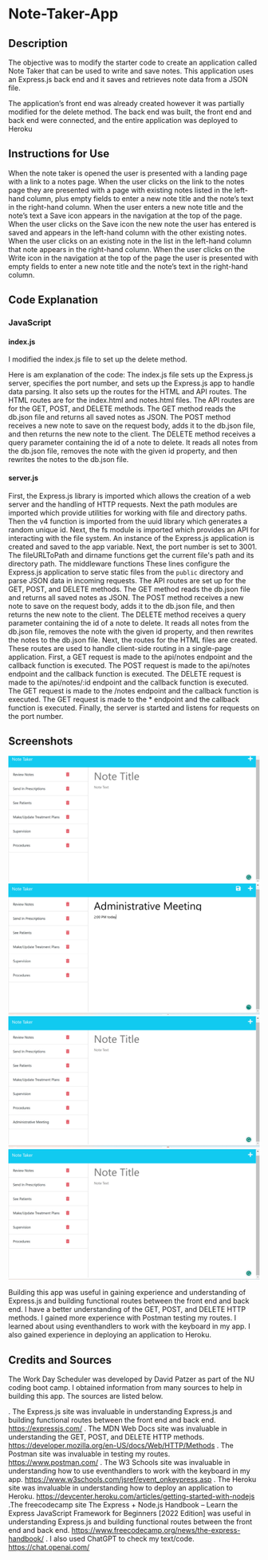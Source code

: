 # Note-Taker-App

## Description

The objective was to modify the starter code to create an application called Note Taker that can be used to write and save notes. This application uses an Express.js back end and it saves and retrieves note data from a JSON file.

The application’s front end was already created however it was partially modified for the delete method. The back end was built, the front end and back end were connected, and the entire application was deployed to Heroku

## Instructions for Use
When the note taker is opened the user is presented with a landing page with a link to a notes page. When the user clicks on the link to the notes page they are presented with a page with existing notes listed in the left-hand column, plus empty fields to enter a new note title and the note’s text in the right-hand column. When the user enters a new note title and the note’s text a Save icon appears in the navigation at the top of the page. When the user clicks on the Save icon the new note the user has entered is saved and appears in the left-hand column with the other existing notes. When the user clicks on an existing note in the list in the left-hand column that note appears in the right-hand column. When the user clicks on the Write icon in the navigation at the top of the page the user is presented with empty fields to enter a new note title and the note’s text in the right-hand column.
>

## Code Explanation
### JavaScript
#### index.js
I modified the index.js file to set up the delete method.

Here is am explanation of the code:
 The index.js file sets up the Express.js server, specifies the port number, and sets up the Express.js app to handle data parsing. It also sets up the routes for the HTML and API routes. The HTML routes are for the index.html and notes.html files. The API routes are for the GET, POST, and DELETE methods. The GET method reads the db.json file and returns all saved notes as JSON. The POST method receives a new note to save on the request body, adds it to the db.json file, and then returns the new note to the client. The DELETE method receives a query parameter containing the id of a note to delete. It reads all notes from the db.json file, removes the note with the given id property, and then rewrites the notes to the db.json file.

#### server.js
First, the Express.js library is imported which allows the creation of a web server and the handling of HTTP requests. Next the path modules are imported which provide utilities for working with file and directory paths. Then the v4 function is imported from the uuid library which generates a random unique id. Next, the fs module is imported which provides an API for interacting with the file system.
An instance of the Express.js application is created and saved to the app variable. Next, the port number is set to 3001. The fileURLToPath and dirname functions get the current file's path and its directory path. The middleware functions These lines configure the Express.js application to serve static files from the `public` directory and parse JSON data in incoming requests. The API routes are set up for the GET, POST, and DELETE methods. The GET method reads the db.json file and returns all saved notes as JSON. The POST method receives a new note to save on the request body, adds it to the db.json file, and then returns the new note to the client. The DELETE method receives a query parameter containing the id of a note to delete. It reads all notes from the db.json file, removes the note with the given id property, and then rewrites the notes to the db.json file. Next, the routes for the HTML files are created. These routes are used to handle client-side routing in a single-page application.  First, a GET request is made to the api/notes endpoint and the callback function is executed. The POST request is made to the api/notes endpoint and the callback function is executed. The DELETE request is made to the api/notes/:id endpoint and the callback function is executed. The GET request is made to the /notes endpoint and the callback function is executed. The GET request is made to the * endpoint and the callback function is executed. Finally, the server is started and listens for requests on the port number.


## Screenshots

![Screenshot (161)](public/assets/images/Screenshot%20(161).png)
![Screenshot (162)](public/assets/images/Screenshot%20(162).png)
![Screenshot (163)](public/assets/images/Screenshot%20(163).png)
![Screenshot (164)](public/assets/images/Screenshot%20(164).png)

Building this app was useful in gaining experience and understanding of Express.js and building functional routes between the front end and back end. I have a better understanding of the GET, POST, and DELETE HTTP methods. I gained more experience with Postman testing my routes. I learned about using eventhandlers to work with the keyboard in my app.  I also gained experience in deploying an application to Heroku.


## Credits and Sources
The Work Day Scheduler was developed by David Patzer as part of the NU coding boot camp. I obtained information from many sources to help in building this app. The sources are listed below.

. The Express.js site was invaluable in understanding Express.js and building functional routes between the front end and back end. https://expressjs.com/
. The MDN Web Docs site was invaluable in understanding the GET, POST, and DELETE HTTP methods. https://developer.mozilla.org/en-US/docs/Web/HTTP/Methods
. The Postman site was invaluable in testing my routes. https://www.postman.com/
. The W3 Schools site was invaluable in understanding how to use eventhandlers to work with the keyboard in my app. https://www.w3schools.com/jsref/event_onkeypress.asp
. The Heroku site was invaluable in understanding how to deploy an application to Heroku. https://devcenter.heroku.com/articles/getting-started-with-nodejs
.The freecodecamp site The Express + Node.js Handbook – Learn the Express JavaScript Framework for Beginners [2022 Edition] was useful in understanding Express.js and building functional routes between the front end and back end. https://www.freecodecamp.org/news/the-express-handbook/
. I also used ChatGPT to check my text/code. https://chat.openai.com/















